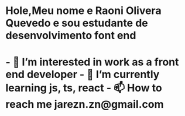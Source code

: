 <h1>Hole,Meu nome e Raoni Olivera Quevedo e sou estudante de desenvolvimento font end<h1/>
- 👀 I’m interested in work as a front end developer
- 🌱 I’m currently learning  js, ts, react
- 📫 How to reach me jarezn.zn@gmail.com
